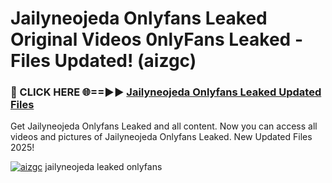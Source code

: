 # Jailyneojeda Onlyfans Leaked Original Videos 0nlyFans Leaked - Files Updated! (aizgc)

<h3>🔴 CLICK HERE 🌐==►► <a href="https://tinyurl.com/x26r9saj" rel="nofollow">Jailyneojeda Onlyfans Leaked Updated Files</a></h3>

Get Jailyneojeda Onlyfans Leaked and all content. Now you can access all videos and pictures of Jailyneojeda Onlyfans Leaked. New Updated Files 2025!

[![aizgc](https://i.imgur.com/LkgZPqh.gif)](https://tinyurl.com/x26r9saj)
jailyneojeda leaked onlyfans